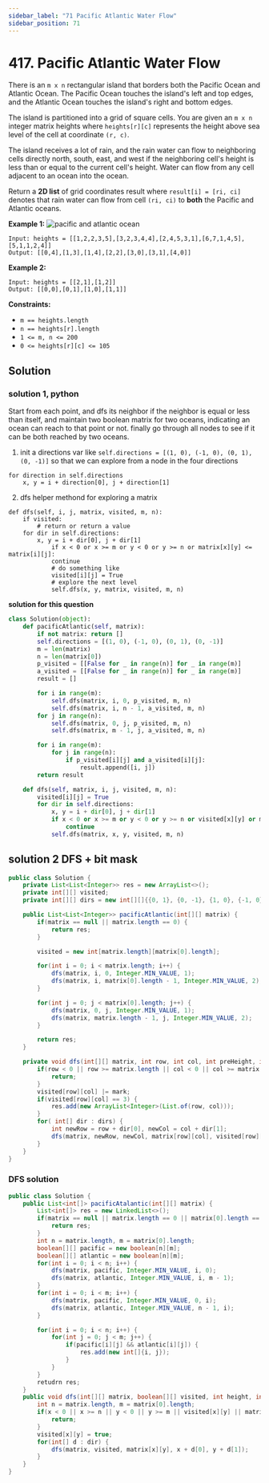 ```yaml
---
sidebar_label: "71 Pacific Atlantic Water Flow"
sidebar_position: 71
---
```

# 417. Pacific Atlantic Water Flow
There is an `m x n` rectangular island that borders both the Pacific Ocean and Atlantic Ocean. The Pacific Ocean touches the island's left and top edges, and the Atlantic Ocean touches the island's right and bottom edges.

The island is partitioned into a grid of square cells. You are given an `m x n` integer matrix heights where `heights[r][c]` represents the height above sea level of the cell at coordinate `(r, c)`.

The island receives a lot of rain, and the rain water can flow to neighboring cells directly north, south, east, and west if the neighboring cell's height is less than or equal to the current cell's height. Water can flow from any cell adjacent to an ocean into the ocean.

Return a __2D list__ of grid coordinates result where `result[i] = [ri, ci]` denotes that rain water can flow from cell `(ri, ci)` to __both__ the Pacific and Atlantic oceans.

__Example 1:__
![pacific and atlantic ocean](https://assets.leetcode.com/uploads/2021/06/08/waterflow-grid.jpg)
```
Input: heights = [[1,2,2,3,5],[3,2,3,4,4],[2,4,5,3,1],[6,7,1,4,5],[5,1,1,2,4]]
Output: [[0,4],[1,3],[1,4],[2,2],[3,0],[3,1],[4,0]]
```
__Example 2:__
```
Input: heights = [[2,1],[1,2]]
Output: [[0,0],[0,1],[1,0],[1,1]]
```

__Constraints:__
* `m == heights.length`
* `n == heights[r].length`
* `1 <= m, n <= 200`
* `0 <= heights[r][c] <= 105`

## Solution
### solution 1, python
Start from each point, and dfs its neighbor if the neighbor is equal or less than itself, and maintain two boolean matrix for two oceans, indicating an ocean can reach to that point or not. finally go through all nodes to see if it can be both reached by two oceans.
1. init a directions var like `self.directions = [(1, 0), (-1, 0), (0, 1), (0, -1)]` so that we can explore from a node in the four directions
```
for direction in self.directions
    x, y = i + direction[0], j + direction[1]
```
2. dfs helper methond for exploring a matrix
```
def dfs(self, i, j, matrix, visited, m, n):
    if visited:
        # return or return a value
    for dir in self.directions:
        x, y = i + dir[0], j + dir[1]
            if x < 0 or x >= m or y < 0 or y >= n or matrix[x][y] <= matrix[i][j]: 
            continue
            # do something like
            visited[i][j] = True
            # explore the next level 
            self.dfs(x, y, matrix, visited, m, n)
```
__solution for this question__
```python
class Solution(object):
    def pacificAtlantic(self, matrix):
        if not matrix: return []
        self.directions = [(1, 0), (-1, 0), (0, 1), (0, -1)]
        m = len(matrix)
        n = len(matrix[0])
        p_visited = [[False for _ in range(n)] for _ in range(m)]
        a_visited = [[False for _ in range(n)] for _ in range(m)]
        result = []

        for i in range(m):
            self.dfs(matrix, i, 0, p_visited, m, n)
            self.dfs(matrix, i, n - 1, a_visited, m, n)
        for j in range(n):
            self.dfs(matrix, 0, j, p_visited, m, n)
            self.dfs(matrix, m - 1, j, a_visited, m, n)

        for i in range(m):
            for j in range(n):
                if p_visited[i][j] and a_visited[i][j]:
                    result.append([i, j])
        return result

    def dfs(self, matrix, i, j, visited, m, n):
        visited[i][j] = True
        for dir in self.directions:
            x, y = i + dir[0], j + dir[1]
            if x < 0 or x >= m or y < 0 or y >= n or visited[x][y] or matrix[x][y] < matrix[i][j]:
                continue
            self.dfs(matrix, x, y, visited, m, n)


```

## solution 2 DFS + bit mask
```java
public class Solution {
    private List<List<Integer>> res = new ArrayList<>();
    private int[][] visited;
    private int[][] dirs = new int[][]{{0, 1}, {0, -1}, {1, 0}, {-1, 0}};

    public List<List<Integer>> pacificAtlantic(int[][] matrix) {
        if(matrix == null || matrix.length == 0) {
            return res;
        }

        visited = new int[matrix.length][matrix[0].length];

        for(int i = 0; i < matrix.length; i++) {
            dfs(matrix, i, 0, Integer.MIN_VALUE, 1);
            dfs(matrix, i, matrix[0].length - 1, Integer.MIN_VALUE, 2);
        }

        for(int j = 0; j < matrix[0].length; j++) {
            dfs(matrix, 0, j, Integer.MIN_VALUE, 1);
            dfs(matrix, matrix.length - 1, j, Integer.MIN_VALUE, 2);
        }

        return res;
    }

    private void dfs(int[][] matrix, int row, int col, int preHeight, int mark) {
        if(row < 0 || row >= matrix.length || col < 0 || col >= matrix[0].length || matrix[row][col] < preHeight || (visited[row][col] & mark) == mark) {
            return;
        }
        visited[row][col] |= mark;
        if(visited[row][col] == 3) {
            res.add(new ArrayList<Integer>(List.of(row, col)));
        }
        for( int[] dir : dirs) {
            int newRow = row + dir[0], newCol = col + dir[1];
            dfs(matrix, newRow, newCol, matrix[row][col], visited[row][col]);
        }
    }
}
```

### DFS solution
```java
public class Solution {
    public List<int[]> pacificAtalantic(int[][] matrix) {
        List<int[]> res = new LinkedList<>();
        if(matrix == null || matrix.length == 0 || matrix[0].length == 0) {
            return res;
        }
        int n = matrix.length, m = matrix[0].length;
        boolean[][] pacific = new boolean[n][m];
        boolean[][] atlantic = new boolean[n][m];
        for(int i = 0; i < n; i++) {
            dfs(matrix, pacific, Integer.MIN_VALUE, i, 0);
            dfs(matrix, atlantic, Integer.MIN_VALUE, i, m - 1);
        }
        for(int i = 0; i < m; i++) {
            dfs(matrix, pacific, Integer.MIN_VALUE, 0, i);
            dfs(matrix, atlantic, Integer.MIN_VALUE, n - 1, i);
        }

        for(int i = 0; i < n; i++) {
            for(int j = 0; j < m; j++) {
                if(pacific[i][j] && atlantic[i][j]) {
                    res.add(new int[]{i, j});
                }
            }
        }
        retudrn res;
    }
    public void dfs(int[][] matrix, boolean[][] visited, int height, int x, int y) {
        int n = matrix.length, m = matrix[0].length;
        if(x < 0 || x >= n || y < 0 || y >= m || visited[x][y] || matrix[x][y] < height) {
            return;
        }
        visited[x][y] = true;
        for(int[] d : dir) {
            dfs(matrix, visited, matrix[x][y], x + d[0], y + d[1]);
        }
    }
}
```
